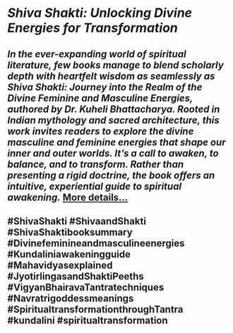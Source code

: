 # *Shiva Shakti: Unlocking Divine Energies for Transformation*
## *In the ever-expanding world of spiritual literature, few books manage to blend scholarly depth with heartfelt wisdom as seamlessly as Shiva Shakti: Journey into the Realm of the Divine Feminine and Masculine Energies,  authored by Dr. Kuheli Bhattacharya. Rooted in Indian mythology and sacred architecture, this work invites readers to explore the divine masculine and feminine energies that shape our inner and outer worlds. It’s a call to awaken, to balance, and to transform. Rather than presenting a rigid doctrine, the book offers an intuitive, experiential guide to spiritual awakening.* [More details…](https://spiritualkhazaana.com/shiva-shakti-divine-energies-transformation/)
## #ShivaShakti #ShivaandShakti #ShivaShaktibooksummary #Divinefeminineandmasculineenergies #Kundaliniawakeningguide #Mahavidyasexplained #JyotirlingasandShaktiPeeths #VigyanBhairavaTantratechniques #Navratrigoddessmeanings #SpiritualtransformationthroughTantra #kundalini #spiritualtransformation
